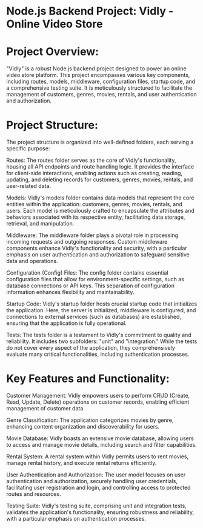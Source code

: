 # Node.js Backend Project: Vidly - Online Video Store

# Project Overview:
"Vidly" is a robust Node.js backend project designed to power an online video store platform. This project encompasses various key components, including routes, models, middleware, configuration files, startup code, and a comprehensive testing suite. It is meticulously structured to facilitate the management of customers, genres, movies, rentals, and user authentication and authorization.

# Project Structure:
The project structure is organized into well-defined folders, each serving a specific purpose:

Routes: The routes folder serves as the core of Vidly's functionality, housing all API endpoints and route handling logic. It provides the interface for client-side interactions, enabling actions such as creating, reading, updating, and deleting records for customers, genres, movies, rentals, and user-related data.

Models: Vidly's models folder contains data models that represent the core entities within the application: customers, genres, movies, rentals, and users. Each model is meticulously crafted to encapsulate the attributes and behaviors associated with its respective entity, facilitating data storage, retrieval, and manipulation.

Middleware: The middleware folder plays a pivotal role in processing incoming requests and outgoing responses. Custom middleware components enhance Vidly's functionality and security, with a particular emphasis on user authentication and authorization to safeguard sensitive data and operations.

Configuration (Config) Files: The config folder contains essential configuration files that allow for environment-specific settings, such as database connections or API keys. This separation of configuration information enhances flexibility and maintainability.

Startup Code: Vidly's startup folder hosts crucial startup code that initializes the application. Here, the server is initialized, middleware is configured, and connections to external services (such as databases) are established, ensuring that the application is fully operational.

Tests: The tests folder is a testament to Vidly's commitment to quality and reliability. It includes two subfolders: "unit" and "integration." While the tests do not cover every aspect of the application, they comprehensively evaluate many critical functionalities, including authentication processes.

# Key Features and Functionality:

Customer Management: Vidly empowers users to perform CRUD (Create, Read, Update, Delete) operations on customer records, enabling efficient management of customer data.

Genre Classification: The application categorizes movies by genre, enhancing content organization and discoverability for users.

Movie Database: Vidly boasts an extensive movie database, allowing users to access and manage movie details, including search and filter capabilities.

Rental System: A rental system within Vidly permits users to rent movies, manage rental history, and execute rental returns efficiently.

User Authentication and Authorization: The user model focuses on user authentication and authorization, securely handling user credentials, facilitating user registration and login, and controlling access to protected routes and resources.

Testing Suite: Vidly's testing suite, comprising unit and integration tests, validates the application's functionality, ensuring robustness and reliability, with a particular emphasis on authentication processes.
